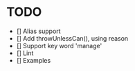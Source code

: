 # TODO

- [] Alias support
- [] Add throwUnlessCan(), using reason
- [] Support key word 'manage'
- [] Lint
- [] Examples
